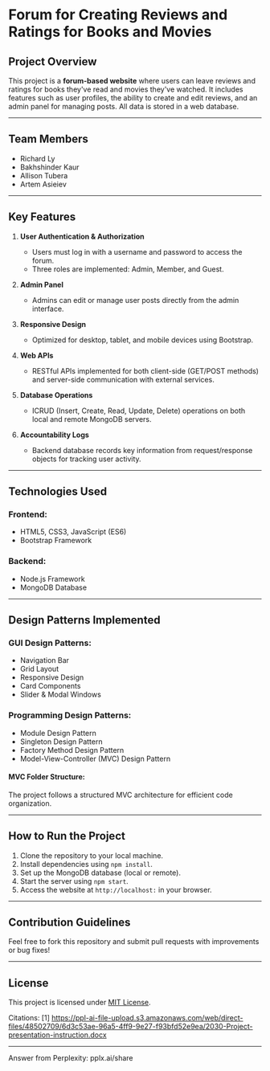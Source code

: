 # Forum for Creating Reviews and Ratings for Books and Movies

## Project Overview  
This project is a **forum-based website** where users can leave reviews and ratings for books they've read and movies they've watched. It includes features such as user profiles, the ability to create and edit reviews, and an admin panel for managing posts. All data is stored in a web database.

---

## Team Members  
- Richard Ly  
- Bakhshinder Kaur  
- Allison Tubera  
- Artem Asieiev  

---

## Key Features  
1. **User Authentication & Authorization**  
   - Users must log in with a username and password to access the forum.  
   - Three roles are implemented: Admin, Member, and Guest.  

2. **Admin Panel**  
   - Admins can edit or manage user posts directly from the admin interface.

3. **Responsive Design**  
   - Optimized for desktop, tablet, and mobile devices using Bootstrap.

4. **Web APIs**  
   - RESTful APIs implemented for both client-side (GET/POST methods) and server-side communication with external services.

5. **Database Operations**  
   - ICRUD (Insert, Create, Read, Update, Delete) operations on both local and remote MongoDB servers.

6. **Accountability Logs**  
   - Backend database records key information from request/response objects for tracking user activity.

---

## Technologies Used  

### Frontend:  
- HTML5, CSS3, JavaScript (ES6)  
- Bootstrap Framework  

### Backend:  
- Node.js Framework  
- MongoDB Database  

---

## Design Patterns Implemented  

### GUI Design Patterns:  
- Navigation Bar  
- Grid Layout  
- Responsive Design  
- Card Components  
- Slider & Modal Windows  

### Programming Design Patterns:  
- Module Design Pattern  
- Singleton Design Pattern  
- Factory Method Design Pattern  
- Model-View-Controller (MVC) Design Pattern  

#### MVC Folder Structure: 
The project follows a structured MVC architecture for efficient code organization.

---

## How to Run the Project  

1. Clone the repository to your local machine.  
2. Install dependencies using `npm install`.  
3. Set up the MongoDB database (local or remote).  
4. Start the server using `npm start`.  
5. Access the website at `http://localhost:` in your browser.

---

## Contribution Guidelines  
Feel free to fork this repository and submit pull requests with improvements or bug fixes!  

---

## License  
This project is licensed under [MIT License](LICENSE).

Citations:
[1] https://ppl-ai-file-upload.s3.amazonaws.com/web/direct-files/48502709/6d3c53ae-96a5-4ff9-9e27-f93bfd52e9ea/2030-Project-presentation-instruction.docx

---
Answer from Perplexity: pplx.ai/share
